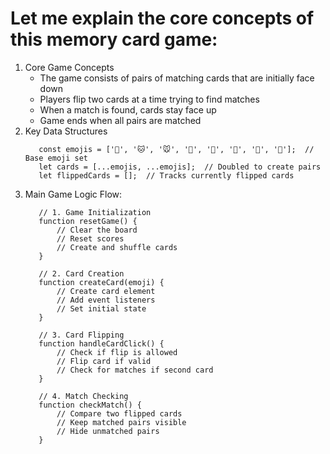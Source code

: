# Let me explain the core concepts of this memory card game:
1. Core Game Concepts
   - The game consists of pairs of matching cards that are initially face down
   - Players flip two cards at a time trying to find matches
   - When a match is found, cards stay face up
   - Game ends when all pairs are matched
2. Key Data Structures
   ```
      const emojis = ['🐶', '🐱', '🐭', '🐹', '🐰', '🦊', '🐻', '🐼'];  // Base emoji set
      let cards = [...emojis, ...emojis];  // Doubled to create pairs
      let flippedCards = [];  // Tracks currently flipped cards
   ```
3. Main Game Logic Flow:
   ```
      // 1. Game Initialization
      function resetGame() {
          // Clear the board
          // Reset scores
          // Create and shuffle cards
      }
      
      // 2. Card Creation
      function createCard(emoji) {
          // Create card element
          // Add event listeners
          // Set initial state
      }
      
      // 3. Card Flipping
      function handleCardClick() {
          // Check if flip is allowed
          // Flip card if valid
          // Check for matches if second card
      }
      
      // 4. Match Checking
      function checkMatch() {
          // Compare two flipped cards
          // Keep matched pairs visible
          // Hide unmatched pairs
      }
   ```

